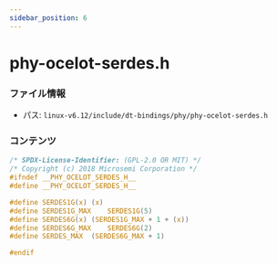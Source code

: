 ```yaml
---
sidebar_position: 6
---
```

# phy-ocelot-serdes.h

### ファイル情報

- パス: `linux-v6.12/include/dt-bindings/phy/phy-ocelot-serdes.h`

### コンテンツ

```h
/* SPDX-License-Identifier: (GPL-2.0 OR MIT) */
/* Copyright (c) 2018 Microsemi Corporation */
#ifndef __PHY_OCELOT_SERDES_H__
#define __PHY_OCELOT_SERDES_H__

#define SERDES1G(x)	(x)
#define SERDES1G_MAX	SERDES1G(5)
#define SERDES6G(x)	(SERDES1G_MAX + 1 + (x))
#define SERDES6G_MAX	SERDES6G(2)
#define SERDES_MAX	(SERDES6G_MAX + 1)

#endif

```
